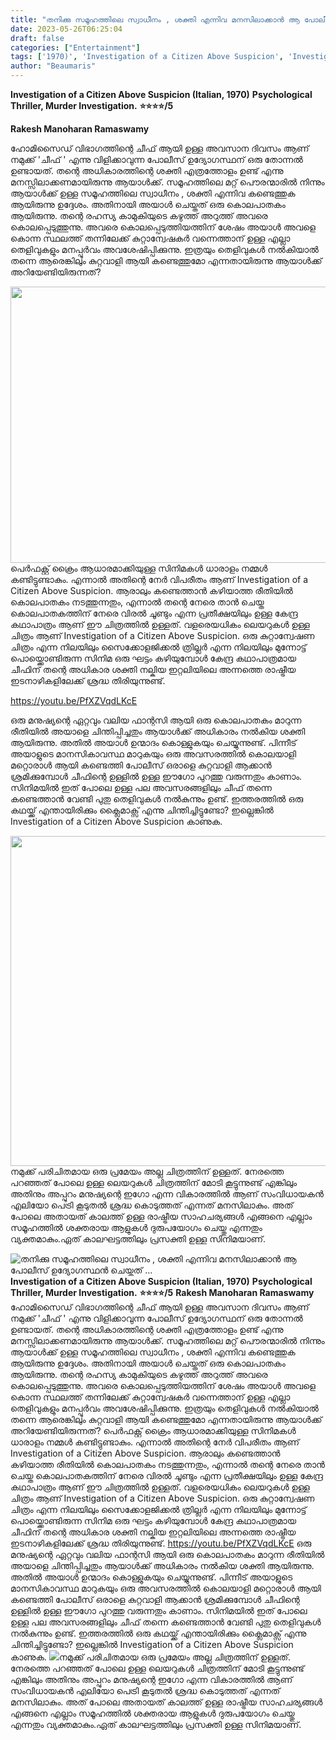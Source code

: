 ```yaml
---
title: "തനിക്കു സമൂഹത്തിലെ സ്വാധീനം , ശക്തി എന്നിവ മനസിലാക്കാൻ ആ പോലീസ് ഉദ്യോഗസ്ഥൻ ചെയ്തത് ..."
date: 2023-05-26T06:25:04
draft: false
categories: ["Entertainment"]
tags: ['1970)', 'Investigation of a Citizen Above Suspicion', 'Investigation of a Citizen Above Suspicion (Italian', 'Italian']
author: "Beaumaris"
---
```


<strong>Investigation of a Citizen Above Suspicion (Italian, 1970)</strong>
<strong>Psychological Thriller, Murder Investigation.</strong>
<strong>⭐️⭐️⭐️⭐️/5</strong>

<strong>Rakesh Manoharan Ramaswamy</strong>

ഹോമിസൈഡ് വിഭാഗത്തിന്റെ ചീഫ് ആയി ഉള്ള അവസാന ദിവസം ആണ് നമുക്ക് 'ചീഫ് ' എന്നു വിളിക്കാവുന്ന പോലീസ് ഉദ്യോഗസ്ഥന് ഒരു തോന്നൽ ഉണ്ടായത്. തന്റെ അധികാരത്തിന്റെ ശക്തി എത്രത്തോളം ഉണ്ട് എന്നു മനസ്സിലാക്കണമായിരുന്നു ആയാൾക്ക്. സമൂഹത്തിലെ മറ്റ് പൌരന്മാരിൽ നിന്നും ആയാൾക്ക് ഉള്ള സമൂഹത്തിലെ സ്വാധീനം , ശക്തി എന്നിവ കണ്ടെത്തുക ആയിരുന്നു ഉദ്ദേശം. അതിനായി അയാൾ ചെയ്തത് ഒരു കൊലപാതകം ആയിരുന്നു. തന്റെ രഹസ്യ കാമുകിയുടെ കഴുത്ത് അറുത്ത് അവരെ കൊലപ്പെടുത്തുന്നു. അവരെ കൊലപ്പെടുത്തിയത്തിന് ശേഷം അയാൾ അവളെ കൊന്ന സ്ഥലത്ത് തന്നിലേക്ക് കുറ്റാന്വേഷകർ വന്നെത്താന് ഉള്ള എല്ലാ തെളിവുകളും മനപ്പൂർവം അവശേഷിപ്പിക്കുന്നു. ഇത്രയും തെളിവുകൾ നൽകിയാൽ തന്നെ ആരെങ്കിലും കുറ്റവാളി ആയി കണ്ടെത്തുമോ എന്നതായിരുന്നു ആയാൾക്ക് അറിയേണ്ടിയിരുന്നത്?

<a href="https://cdn.boolokam.com/articles/2023/05/dqqqqwww-1.jpg"><img class="size-large wp-image-396970 aligncenter" src="https://cdn.boolokam.com/articles/2023/05/dqqqqwww-1-1024x566.jpg" alt="" width="800" height="442" /></a>പെർഫക്റ്റ് ക്രൈം ആധാരമാക്കിയുള്ള സിനിമകൾ ധാരാളം നമ്മൾ കണ്ടിട്ടുണ്ടാകും. എന്നാൽ അതിന്റെ നേർ വിപരീതം ആണ് Investigation of a Citizen Above Suspicion. ആരാലും കണ്ടെത്താൻ കഴിയാത്ത രീതിയിൽ കൊലപാതകം നടത്തുന്നതും, എന്നാൽ തന്റെ നേരെ താൻ ചെയ്ത കൊലപാതകത്തിന് നേരെ വിരൽ ചൂണ്ടും എന്ന പ്രതീക്ഷയിലും ഉള്ള കേന്ദ്ര കഥാപാത്രം ആണ് ഈ ചിത്രത്തിൽ ഉള്ളത്. വളരെയധികം ലെയറുകൾ ഉള്ള ചിത്രം ആണ് Investigation of a Citizen Above Suspicion. ഒരു കുറ്റാന്വേഷണ ചിത്രം എന്ന നിലയിലും സൈക്കോളജിക്കൽ ത്രില്ലർ എന്ന നിലയിലും മുന്നോട്ട് പൊയ്ക്കൊണ്ടിരുന്ന സിനിമ ഒരു ഘട്ടം കഴിയുമ്പോൾ കേന്ദ്ര കഥാപാത്രമായ ചീഫിന് തന്റെ അധികാര ശക്തി നല്കിയ ഇറ്റലിയിലെ അന്നത്തെ രാഷ്ട്രീയ ഇടനാഴികളിലേക്ക് ശ്രദ്ധ തിരിയുന്നുണ്ട്.

https://youtu.be/PfXZVqdLKcE

ഒരു മനുഷ്യന്റെ ഏറ്റവും വലിയ ഫാന്റസി ആയി ഒരു കൊലപാതകം മാറുന്ന രീതിയിൽ അയാളെ ചിന്തിപ്പിച്ചതും ആയാൾക്ക് അധികാരം നൽകിയ ശക്തി ആയിരുന്നു. അതിൽ അയാൾ ഉന്മാദം കൊള്ളുകയും ചെയ്യുന്നുണ്ട്. പിന്നീട് അയാളുടെ മാനസികാവസ്ഥ മാറുകയും ഒരു അവസരത്തിൽ കൊലയാളി മറ്റൊരാൾ ആയി കണ്ടെത്തി പോലീസ് ഒരാളെ കുറ്റവാളി ആക്കാൻ ശ്രമിക്കുമ്പോൾ ചീഫിന്റെ ഉള്ളിൽ ഉള്ള ഈഗോ പുറത്തു വരുന്നതും കാണാം. സിനിമയിൽ ഇത് പോലെ ഉള്ള പല അവസരങ്ങളിലും ചീഫ് തന്നെ കണ്ടെത്താൻ വേണ്ടി പുതു തെളിവുകൾ നൽകുന്നും ഉണ്ട്. ഇത്തരത്തിൽ ഒരു കഥയ്ക്ക് എന്തായിരിക്കും ക്ലൈമാക്സ് എന്നു ചിന്തിച്ചിട്ടുണ്ടോ? ഇല്ലെങ്കിൽ Investigation of a Citizen Above Suspicion കാണുക.

<a href="https://cdn.boolokam.com/articles/2023/05/dqdqdff.jpg"><img class="wp-image-396971 aligncenter" src="https://cdn.boolokam.com/articles/2023/05/dqdqdff.jpg" alt="" width="784" height="528" /></a>നമുക്ക് പരിചിതമായ ഒരു പ്രമേയം അല്ല ചിത്രത്തിന് ഉള്ളത്. നേരത്തെ പറഞ്ഞത് പോലെ ഉള്ള ലെയറുകൾ ചിത്രത്തിന് മോടി കൂട്ടുന്നുണ്ട് എങ്കിലും അതിനും അപ്പുറം മനുഷ്യന്റെ ഇഗോ എന്ന വികാരത്തിൽ ആണ് സംവിധായകൻ എലിയോ പെട്രി കൂടുതൽ ശ്രദ്ധ കൊടുത്തത് എന്നത് മനസിലാകും. അത് പോലെ അതായത് കാലത്ത് ഉള്ള രാഷ്ട്രീയ സാഹചര്യങ്ങൾ എങ്ങനെ എല്ലാം സമൂഹത്തിൽ ശക്തരായ ആളുകൾ ദുരുപയോഗം ചെയ്തു എന്നതും വ്യക്തമാകും.ഏത് കാലഘട്ടത്തിലും പ്രസക്തി ഉള്ള സിനിമയാണ്.


![തനിക്കു സമൂഹത്തിലെ സ്വാധീനം , ശക്തി എന്നിവ മനസിലാക്കാൻ ആ പോലീസ് ഉദ്യോഗസ്ഥൻ ചെയ്തത് ...](https://cdn.boolokam.com/articles/2023/05/dqqqqwww-1-1024x566.jpg)**Investigation of a Citizen Above Suspicion (Italian, 1970)** **Psychological Thriller, Murder Investigation.** **⭐️⭐️⭐️⭐️/5** **Rakesh Manoharan Ramaswamy** ഹോമിസൈഡ് വിഭാഗത്തിന്റെ ചീഫ് ആയി ഉള്ള അവസാന ദിവസം ആണ് നമുക്ക് 'ചീഫ് ' എന്നു വിളിക്കാവുന്ന പോലീസ് ഉദ്യോഗസ്ഥന് ഒരു തോന്നൽ ഉണ്ടായത്. തന്റെ അധികാരത്തിന്റെ ശക്തി എത്രത്തോളം ഉണ്ട് എന്നു മനസ്സിലാക്കണമായിരുന്നു ആയാൾക്ക്. സമൂഹത്തിലെ മറ്റ് പൌരന്മാരിൽ നിന്നും ആയാൾക്ക് ഉള്ള സമൂഹത്തിലെ സ്വാധീനം , ശക്തി എന്നിവ കണ്ടെത്തുക ആയിരുന്നു ഉദ്ദേശം. അതിനായി അയാൾ ചെയ്തത് ഒരു കൊലപാതകം ആയിരുന്നു. തന്റെ രഹസ്യ കാമുകിയുടെ കഴുത്ത് അറുത്ത് അവരെ കൊലപ്പെടുത്തുന്നു. അവരെ കൊലപ്പെടുത്തിയത്തിന് ശേഷം അയാൾ അവളെ കൊന്ന സ്ഥലത്ത് തന്നിലേക്ക് കുറ്റാന്വേഷകർ വന്നെത്താന് ഉള്ള എല്ലാ തെളിവുകളും മനപ്പൂർവം അവശേഷിപ്പിക്കുന്നു. ഇത്രയും തെളിവുകൾ നൽകിയാൽ തന്നെ ആരെങ്കിലും കുറ്റവാളി ആയി കണ്ടെത്തുമോ എന്നതായിരുന്നു ആയാൾക്ക് അറിയേണ്ടിയിരുന്നത്? [](https://cdn.boolokam.com/articles/2023/05/dqqqqwww-1.jpg)പെർഫക്റ്റ് ക്രൈം ആധാരമാക്കിയുള്ള സിനിമകൾ ധാരാളം നമ്മൾ കണ്ടിട്ടുണ്ടാകും. എന്നാൽ അതിന്റെ നേർ വിപരീതം ആണ് Investigation of a Citizen Above Suspicion. ആരാലും കണ്ടെത്താൻ കഴിയാത്ത രീതിയിൽ കൊലപാതകം നടത്തുന്നതും, എന്നാൽ തന്റെ നേരെ താൻ ചെയ്ത കൊലപാതകത്തിന് നേരെ വിരൽ ചൂണ്ടും എന്ന പ്രതീക്ഷയിലും ഉള്ള കേന്ദ്ര കഥാപാത്രം ആണ് ഈ ചിത്രത്തിൽ ഉള്ളത്. വളരെയധികം ലെയറുകൾ ഉള്ള ചിത്രം ആണ് Investigation of a Citizen Above Suspicion. ഒരു കുറ്റാന്വേഷണ ചിത്രം എന്ന നിലയിലും സൈക്കോളജിക്കൽ ത്രില്ലർ എന്ന നിലയിലും മുന്നോട്ട് പൊയ്ക്കൊണ്ടിരുന്ന സിനിമ ഒരു ഘട്ടം കഴിയുമ്പോൾ കേന്ദ്ര കഥാപാത്രമായ ചീഫിന് തന്റെ അധികാര ശക്തി നല്കിയ ഇറ്റലിയിലെ അന്നത്തെ രാഷ്ട്രീയ ഇടനാഴികളിലേക്ക് ശ്രദ്ധ തിരിയുന്നുണ്ട്. https://youtu.be/PfXZVqdLKcE ഒരു മനുഷ്യന്റെ ഏറ്റവും വലിയ ഫാന്റസി ആയി ഒരു കൊലപാതകം മാറുന്ന രീതിയിൽ അയാളെ ചിന്തിപ്പിച്ചതും ആയാൾക്ക് അധികാരം നൽകിയ ശക്തി ആയിരുന്നു. അതിൽ അയാൾ ഉന്മാദം കൊള്ളുകയും ചെയ്യുന്നുണ്ട്. പിന്നീട് അയാളുടെ മാനസികാവസ്ഥ മാറുകയും ഒരു അവസരത്തിൽ കൊലയാളി മറ്റൊരാൾ ആയി കണ്ടെത്തി പോലീസ് ഒരാളെ കുറ്റവാളി ആക്കാൻ ശ്രമിക്കുമ്പോൾ ചീഫിന്റെ ഉള്ളിൽ ഉള്ള ഈഗോ പുറത്തു വരുന്നതും കാണാം. സിനിമയിൽ ഇത് പോലെ ഉള്ള പല അവസരങ്ങളിലും ചീഫ് തന്നെ കണ്ടെത്താൻ വേണ്ടി പുതു തെളിവുകൾ നൽകുന്നും ഉണ്ട്. ഇത്തരത്തിൽ ഒരു കഥയ്ക്ക് എന്തായിരിക്കും ക്ലൈമാക്സ് എന്നു ചിന്തിച്ചിട്ടുണ്ടോ? ഇല്ലെങ്കിൽ Investigation of a Citizen Above Suspicion കാണുക. [![](https://cdn.boolokam.com/articles/2023/05/dqdqdff.jpg)](https://cdn.boolokam.com/articles/2023/05/dqdqdff.jpg)നമുക്ക് പരിചിതമായ ഒരു പ്രമേയം അല്ല ചിത്രത്തിന് ഉള്ളത്. നേരത്തെ പറഞ്ഞത് പോലെ ഉള്ള ലെയറുകൾ ചിത്രത്തിന് മോടി കൂട്ടുന്നുണ്ട് എങ്കിലും അതിനും അപ്പുറം മനുഷ്യന്റെ ഇഗോ എന്ന വികാരത്തിൽ ആണ് സംവിധായകൻ എലിയോ പെട്രി കൂടുതൽ ശ്രദ്ധ കൊടുത്തത് എന്നത് മനസിലാകും. അത് പോലെ അതായത് കാലത്ത് ഉള്ള രാഷ്ട്രീയ സാഹചര്യങ്ങൾ എങ്ങനെ എല്ലാം സമൂഹത്തിൽ ശക്തരായ ആളുകൾ ദുരുപയോഗം ചെയ്തു എന്നതും വ്യക്തമാകും.ഏത് കാലഘട്ടത്തിലും പ്രസക്തി ഉള്ള സിനിമയാണ്.
